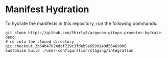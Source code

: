# Manifest Hydration

To hydrate the manifests in this repository, run the following commands:

```shell
git clone https://github.com/Shirly8/argocon-gitops-promoter-hydrate-demo
# cd into the cloned directory
git checkout 3b64b47024dcf729c3fdeb9e6599140d56489906
kustomize build ./user-configuration/staging/integration
```
